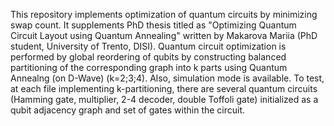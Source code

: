 This repository implements optimization of quantum circuits by minimizing swap count. It supplements PhD thesis titled as "Optimizing Quantum Circuit
Layout using Quantum Annealing" written by Makarova Mariia (PhD student, University of Trento, DISI). Quantum circuit optimization is performed by global reordering of qubits by constructing balanced partitioning of the corresponding graph into k parts using Quantum Annealng (on D-Wave) (k=2;3;4). Also, simulation mode is available. To test, at each file implementing k-partitioning, there are several quantum circuits (Hamming gate, multiplier, 2-4 decoder, double Toffoli gate) initialized as a qubit adjacency graph and set of gates within the circuit.
